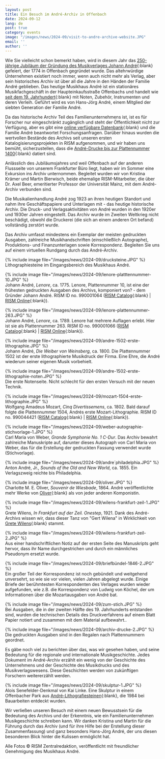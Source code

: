 ```yaml
---
layout: post
title: Ein Besuch im André-Archiv in Offenbach
date: 2024-09-12
lang: de
post: true
category: events
image: "/images/news/2024-09/visit-to-andre-archive-website.JPG"
email: ''
author: ''
---
```


Wie Sie vielleicht schon bemerkt haben, wird in diesem Jahr das [250-jährige Jubiläum der Gründung des Musikverlages Johann André](/events/2024/05/29/music-publisher-andr%C3%A9-250.html){:blank} gefeiert, der 1774 in Offenbach gegründet wurde. Das altehrwürdige Unternehmen existiert noch immer, wenn auch nicht mehr als Verlag, aber sein historisches Archiv ist über all die Jahre in den Händen der Familie André geblieben. Das heutige Musikhaus André ist ein stationäres Musikfachgeschäft in der Haupteinkaufsstraße Offenbachs und handelt wie [seit dem 19. Jahrhundert](https://www.musik-andre.de/geschichte){:blank} mit Noten, Zubehör, Instrumenten und deren Verleih. Geführt wird es von Hans-Jörg André, einem Mitglied der siebten Generation der Familie André.

Da das historische Archiv Teil des Familienunternehmens ist, ist es für Forscher nur eingeschränkt zugänglich und steht der Öffentlichkeit nicht zur Verfügung, aber es gibt eine [online verfügbare Datenbank](http://archiv.musik-andre.de/archiv.php){:blank} und die Familie André beantwortet Forschungsanfragen. Darüber hinaus wurden die wertvollen Bestände des Archivs seit unseren ersten Katalogisierungsprojekten in RISM aufgenommen, und wir haben uns bemüht, sicherzustellen, dass die [André-Drucke bis zur Plattennummer 1400](/new_at_rism/2021/10/25/andre-printed-editions-plate-numbers-to-1400.html){:blank} datiert sind.

Anlässlich des Jubiläumsjahres und weil Offenbach auf der anderen Flussseite von unserem Frankfurter Büro liegt, haben wir im Sommer eine Exkursion ins Archiv unternommen. Begleitet wurden wir von Kristina Krämer und Martin Bierwisch, beide ehemalige RISM-Mitarbeiter, die über Dr. Axel Beer, emeritierter Professor der Universität Mainz, mit dem André-Archiv verbunden sind.  

Die Musikalienhandlung André zog 1923 an ihren heutigen Standort und nahm ihre Geschäftspapiere und Unterlagen mit - das heutige historische Archiv. Die Druck- und Verlagsaktivitäten von André wurden in den 1920er und 1930er Jahren eingestellt. Das Archiv wurde im Zweiten Weltkrieg nicht beschädigt, obwohl die Druckerei (die sich an einem anderen Ort befand) vollständig zerstört wurde.  

Das Archiv umfasst mindestens ein Exemplar der meisten gedruckten Ausgaben, zahlreiche Musikhandschriften (einschließlich Autographe), Produktions- und Finanzunterlagen sowie Korrespondenz. Begleiten Sie uns auf einem virtuellen Rundgang durch das André-Archiv. 

{% include image file="/images/news/2024-09/drucksteine.JPG" %}\
Lithographiesteine im Eingangsbereich des Musikhaus André.

{% include image file="/images/news/2024-09/lenore-platttennummer-10.JPG" %}\
Johann André, _Lenore_, ca. 1775.
Lenore, Plattennummer 10, ist eine der frühesten gedruckten Ausgaben des Archivs, komponiert von? - dem Gründer Johann André. RISM ID no. 990001064 ([RISM Catalog](https://opac.rism.info/search?id=990001064&View=rism){:blank} \| [RISM Online](https://rism.online/sources/990001064){:blank}).

{% include image file="/images/news/2024-09/lenore-plattennummer-263.JPG" %}\
Johann André, _Lenore_, ca. 1789.
Lenore hat mehrere Auflagen erlebt. Hier ist sie als Plattennummer 263. RISM ID no. 990001066 ([RISM Catalog](https://opac.rism.info/search?id=990001066&View=rism){:blank} \| [RISM Online](https://rism.online/sources/990001066){:blank}).

{% include image file="/images/news/2024-09/andre-1502-erste-lithographie.JPG" %}\
Johann André, _Die Weiber von Weinsberg_, ca. 1800.
Die Plattennummer 1502 ist der erste lithographierte Musikdruck der Firma. Eine Ehre, die André wiederum seiner eigenen Musik vorbehielt. 

{% include image file="/images/news/2024-09/andre-1502-erste-lithographie-noten.JPG" %}\
Die erste Notenseite. Nicht schlecht für den ersten Versuch mit der neuen Technik.

{% include image file="/images/news/2024-09/mozart-1504-erste-lithographie.JPG" %}\
Wolfgang Amadeus Mozart, _Cinq Divertissemens_, ca. 1802.
Bald darauf folgte die Plattennummer 1504, Andrés erste Mozart-Lithographie. RISM ID no. 990044421 ([RISM Catalog](https://opac.rism.info/search?id=990044421&View=rism){:blank} \| [RISM Online](https://rism.online/sources/990044421){:blank}).

{% include image file="/images/news/2024-09/weber-autographie-stichvorlage-1.JPG" %}\
Carl Maria von Weber, _Grande Symphonie No. 1 C-Dur_.
Das Archiv bewahrt zahlreiche Manuskripte auf, darunter dieses Autograph von Carl Maria von Weber, das für die Erstellung der gedruckten Fassung verwendet wurde (Stichvorlage).

{% include image file="/images/news/2024-09/andre´philadelphia.JPG" %}\
Anton André, Jr., _Sounds of the Old and New World_, ca. 1855.
Ein Verlagszweig reichte bis Philadelphia.

{% include image file="/images/news/2024-09/oliver.JPG" %}\
Charlotte M. E. Oliver, _Souvenir de Wiesbade_, 1864.
André veröffentlichte mehr Werke von [Oliver](https://mmm2.mugemir.de/doku.php?id=oliver){:blank} als von jeder anderen Komponistin.

{% include image file="/images/news/2024-09/wilens-frankfurt-zeil-1.JPG" %}\
Grete Wilens, _In Frankfurt auf der Zeil. Onestep_, 1921.
Dank des André-Archivs wissen wir, dass dieser Tanz von "Gert Wilena" in Wirklichkeit von [Grete Wilens](https://mmm2.mugemir.de/doku.php?id=wilens){:blank}  stammt. 

{% include image file="/images/news/2024-09/wilens-frankfurt-zeil-2.JPG" %}\
Aus einer handschriftlichen Notiz auf der ersten Seite des Manuskripts geht hervor, dass ihr Name durchgestrichen und durch ein männliches Pseudonym ersetzt wurde. 

{% include image file="/images/news/2024-09/briefbündel-1846-2.JPG" %}\
Ein großer Teil der Korrespondenz ist noch gebündelt und weitgehend unversehrt, so wie sie vor vielen, vielen Jahren abgelegt wurde. Einige Briefe der berühmtesten Korrespondenten des Verlages wurden wieder aufgefunden, wie z.B. die Korrespondenz von Ludwig von Köchel, der um Informationen über die Mozartausgaben von André bat.

{% include image file="/images/news/2024-09/zum-stich.JPG" %}\
Bei Ausgaben, die in der zweiten Hälfte des 19. Jahrhunderts entstanden sind, wurden die technischen Details des Druckverfahrens auf einem Blatt Papier notiert und zusammen mit dem Material aufbewahrt..

{% include image file="/images/news/2024-09/archiv-drucke-2.JPG" %}\
Die gedruckten Ausgaben sind in den Regalen nach Plattennummern geordnet.

Es gäbe noch viel zu berichten über das, was wir gesehen haben, und seine Bedeutung für die regionale und internationale Musikgeschichte. Jedes Dokument im André-Archiv erzählt ein wenig von der Geschichte des Unternehmens und der Geschichte des Musikdrucks und des Musikverlagswesens. Diese Geschichten werden von zukünftigen Forschern weitererzählt werden.

{% include image file="/images/news/2024-09/skulptur-1.JPG" %}\
Alois Senefelder-Denkmal von Kai Linke.
Eine Skulptur in einem Offenbacher Park aus [André-Lithografiesteinen](https://www.kailinke.com/projects/alois-senefelder){:blank}, die 1984 bei Bauarbeiten entdeckt wurden.

Wir verließen unseren Besuch mit einem neuen Bewusstsein für die Bedeutung des Archivs und der Erkenntnis, wie ein Familienunternehmen Musikgeschichte schreiben kann. Wir danken Kristina und Martin für die Führung durch das Archiv (und für ihre Hilfe bei der Erstellung dieser Zusammenfassung) und ganz besonders Hans-Jörg André, der uns diesen besonderen Blick hinter die Kulissen ermöglicht hat. 

Alle Fotos © RISM Zentralredaktion, veröffentlicht mit freundlicher Genehmigung des Musikhaus André.
